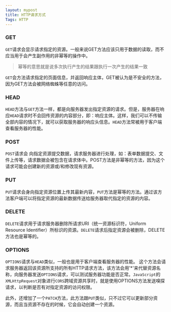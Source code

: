 ```yaml
---
layout: mypost
title: HTTP请求方式
Tags: HTTP
---
```

### GET
`GET`请求会显示请求指定的资源。一般来说GET方法应该只用于数据的读取，而不应当用于会产生副作用的非幂等的操作中。
> 幂等的意思就是说多次执行产生的结果跟执行一次产生的结果一致

`GET`会方法请求指定的页面信息，并返回响应主体，GET被认为是不安全的方法，因为GET方法会被网络蜘蛛等任意的访问。

### HEAD

`HEAD`方法与`GET`方法一样，都是向服务器发出指定资源的请求。但是，服务器在响应`HEAD`请求时不会回传资源的内容部分，即：响应主体。这样，我们可以不传输全部内容的情况下，就可以获取服务器的响应头信息。`HEAD`方法常被用于客户端查看服务器的性能。

### POST

`POST`请求会 向指定资源提交数据，请求服务器进行处理，如：表单数据提交、文件上传等，请求数据会被包含在请求体中。POST方法是非幂等的方法，因为这个请求可能会创建新的资源或/和修改现有资源。

### PUT

`PUT`请求会身向指定资源位置上传其最新内容，`PUT`方法是幂等的方法。通过该方法客户端可以将指定资源的最新数据传送给服务器取代指定的资源的内容。

### DELETE

`DELETE`请求用于请求服务器删除所请求URI（统一资源标识符，Uniform Resource Identifier）所标识的资源。`DELETE`请求后指定资源会被删除，DELETE方法也是幂等的。

### OPTIONS

`OPTIONS`请求与`HEAD`类似，一般也是用于客户端查看服务器的性能。 这个方法会请求服务器返回该资源所支持的所有HTTP请求方法，该方法会用'*'来代替资源名称，向服务器发送`OPTIONS`请求，可以测试服务器功能是否正常。`JavaScript`的`XMLHttpRequest`对象进行`CORS`跨域资源共享时，就是使用OPTIONS方法发送嗅探请求，以判断是否有对指定资源的访问权限。

此外，还增加了一个`PATCH`方法，此方法跟`PUT`类似，只不过它可以更新部分资源，而且当资源不存在的时候，它会自动创建一个资源。